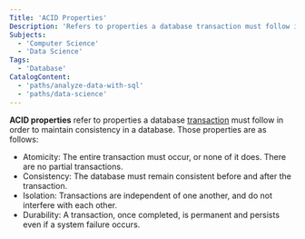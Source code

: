 ```yaml
---
Title: 'ACID Properties'
Description: 'Refers to properties a database transaction must follow in order to maintain consistency in a database.'
Subjects:
  - 'Computer Science'
  - 'Data Science'
Tags:
  - 'Database'
CatalogContent:
  - 'paths/analyze-data-with-sql'
  - 'paths/data-science'
---
```


**ACID properties** refer to properties a database [transaction](https://www.codecademy.com/resources/docs/general/database/transaction) must follow in order to maintain consistency in a database. Those properties are as follows:

- Atomicity: The entire transaction must occur, or none of it does. There are no partial transactions.
- Consistency: The database must remain consistent before and after the transaction.
- Isolation: Transactions are independent of one another, and do not interfere with each other.
- Durability: A transaction, once completed, is permanent and persists even if a system failure occurs.
